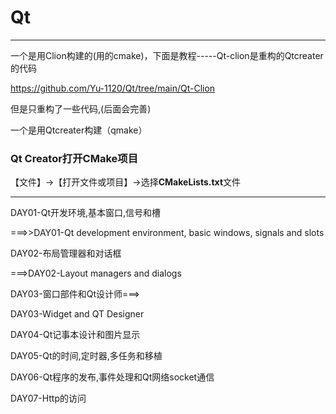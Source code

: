 # Qt

---

一个是用Clion构建的(用的cmake)，下面是教程-----Qt-clion是重构的Qtcreater的代码

https://github.com/Yu-1120/Qt/tree/main/Qt-Clion

但是只重构了一些代码,(后面会完善)

一个是用Qtcreater构建（qmake）

### Qt Creator打开CMake项目

【文件】->【打开文件或项目】->选择**CMakeLists.txt**文件

---



DAY01-Qt开发环境,基本窗口,信号和槽

===>>DAY01-Qt development environment, basic windows, signals and slots

DAY02-布局管理器和对话框

===>DAY02-Layout managers and dialogs

DAY03-窗口部件和Qt设计师===>

DAY03-Widget and QT Designer

DAY04-Qt记事本设计和图片显示

DAY05-Qt的时间,定时器,多任务和移植

DAY06-Qt程序的发布,事件处理和Qt网络socket通信

DAY07-Http的访问
